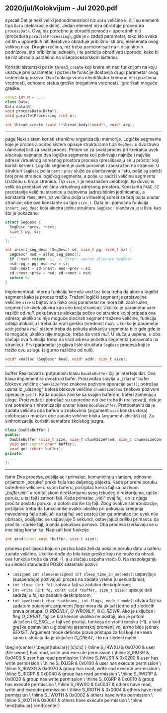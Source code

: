 2020/jul/Kolokvijum - Jul 2020.pdf
--------------------------------------------------------------------------------
syscall
Dat je neki veliki jednodimenzioni niz `data` veličine `N`, čiji su elementi tipa `Data` (deklaracije
dole). Jedan element niza obrađuje procedura `processData`. Ovaj niz potrebno je obraditi
pomoću `n` uporednih niti (procedura `parallelProcessing`), gde je `n` zadati parametar, tako
što svaka od tih `n` uporednih niti iterativno obrađuje približno isti broj elemenata ovog
velikog niza. Drugim rečima, niz treba particionisati na `n` disjunktnih podnizova, što
približnije jednakih, i te particije obrađivati uporedo, kako bi se niz obradio paralelno na
višeprocesorskom sistemu.

Koristiti sistemski poziv `thread_create` koji kreira nit nad funkcijom na koju ukazuje prvi
parametar, i pozivu te funkcije dostavlja drugi parametar ovog sistemskog poziva. Ova
funkcija vraća identifikator kreirane niti (pozitivna vrednost), odnosno status greške
(negativna vrednost). Ignorisati moguće greške.
```cpp
const int N = ...;
class Data;
Data data[N];
void processData(Data*);
void parallelProcessing (int n);

int thread_create (void (*thread_body)(void*), void* arg);
```

--------------------------------------------------------------------------------
page
Neki sistem koristi straničnu organizaciju memorije. Logičke segmente koje je proces
alocirao sistem opisuje strukturama tipa `SegDesc` u dvostruko ulančanoj listi za svaki proces.
Pritom se za svaki proces pri kreiranju uvek alociraju najmanje dva logička segmenta koji
pokrivaju najniže i najviše adrese virtuelnog adresnog prostora procesa (preslikavaju se u
prostor koji koristi kernel). Logički segment je uvek poravnat i zaokružen na stranice. U
strukturi `SegDesc` polja `next` i `prev` služe za ulančavanje u listu, polje `pg` sadrži broj prve
stranice logičkog segmenta, a polje `sz` sadrži veličinu segmenta izraženu u broju stranica. Tip
`size_t` je neoznačen celobrojni tip dovoljno velik da predstavi veličinu virtuelnog adresnog
prostora. Konstanta `PAGE_SZ` predstavlja veličinu stranice u bajtovima (adresibilnim
jedinicama), a konstanta `PAGE_OFFS_SZ` veličinu polja u virtuelnoj adresi za broj bajta unutar
stranice;  obe ove konstante su tipa `size_t`. Data je i pomoćna funkcija `insert_seg_desc`
koja alocira jednu strukturu `SegDesc` i ulančava je u listu kao što je pokazano.
```cpp
struct SegDesc {
  SegDesc *prev, *next;
  size_t pg, sz;
  ...
};

int insert_seg_desc (SegDesc* sd, size_t pg, size_t sz) {
  SegDesc* nsd = alloc_seg_desc();
  if (!nsd) return -1;  // Error: cannot allocate SegDesc
  nsd->pg = pg; nsd->sz = sz;
  nsd->next = sd->next; nsd->prev = sd;
  sd->next->prev = nsd; sd->next = nsd;
  return 0;
}
```
Implementirati internu funkciju kernela `vmalloc` koja treba da alocira logički segment kako je
proces tražio. Traženi logički segment je proizvoljne veličine `size` u bajtovima (iako ovaj
parametar ne mora biti zaokružen, segment se uvek alocira kao ceo broj stranica). Ukoliko je
parametar `addr` različit od *null*, pokušava se alokacija počev od stranice kojoj pripada ova
adresa; ukoliko tu nije moguće alocirati segment tražene veličine, funkcija odbija alokaciju i
treba da vrati grešku (vrednost *null*). Ukoliko je parametar `addr` jednak *null*, sistem treba da
pokuša alokaciju segmenta bilo gde gde je to moguće; ukoliko nije moguće, treba da vrati
*null*. U slučaju uspeha, u oba slučaja ova funkcija treba da vrati adresu početka segmenta
(poravnatu na stranicu). Prvi parametar je glava liste struktura `SegDesc` procesa koji je tražio
ovu uslugu (sigurno različito od *null*).
```cpp
void* vmalloc (SegDesc* head, void* addr, size_t size);
```

--------------------------------------------------------------------------------
buffer
Realizovati u potpunosti klasu `DoubleBuffer` čiji je interfejs dat. Ova klasa implementira
dvostruki bafer. Proizvođaa stavlja u „izlazni“  bafer blokove veličine `chunkSizeProd`
znakova pozivom operacije `put()`;  potrošaa uzima iz „ulaznog“  bafera blokove veličine
`chunkSizeCons` znakova pozivom operacije `get()`. Kada obojica završe sa svojim baferom,
baferi zamenjuju uloge. Proizvođač i potrošač su uporedne niti (ne treba ih realizovati), dok je
sva potrebna sinhronizacija unutar klase `DoubleBuffer`. Pretpostaviti da je zadata veličina
oba bafera u znakovima (argument `size` konstruktora) celobrojan umnožak obe zadate
veličine bloka (argumenti `chunkSize`). Za sinhronizaciju koristiti semafore školskog jezgra.
```cpp
class DoubleBuffer {
public:
  DoubleBuffer (size_t size, size_t chunkSizeProd, size_t chunkSizeCons);
  void put (const char* buffer);
  void get (char* buffer);
private:
  ...
};
```

--------------------------------------------------------------------------------
fsintr
Dva procesa, pošiljalac i primalac, komuniciraju slanjem, odnosno prijemom „poruke“ preko
fajla kao deljenog objekta. Kada pripremi poruku određene veličine u svom baferu, pošiljalac
kreira fajl sa nazivom „*buffer.bin*“ u roditeljskom direktorijumu svog tekućeg direktorijuma,
upiše poruku u taj fajl i zatvori fajl. Kada primalac „vidi“ ovaj fajl, on iz njega pročita poslatu
poruku, a potom obriše taj fajl. Zbog ovakve sinhronizacije, pošiljalac treba da funkcioniše
ovako: ukoliko pri pokušaju kreiranja navedenog fajla zaključi da taj fajl već postoji (jer ga
primalac joc uvek nije obrisao), pošiljalac se uspavljuje 5 sekundi, ostavljajući priliku
primaocu da pročita i obriše fajl, a onda pokušava ponovo. Oba procesa izvršavaju se u ime
istog korisnika. Napisati kod funkcije
```cpp
int send(const void *buffer, size_t size);
```
procesa pošiljaoca koju on poziva kada želi da pošalje poruku datu u baferu zadate veličine.
Ukoliko dođe do bilo koje greške koju ne može da obradi, ova funkcija treba da vrati -1, a u
slučaju uspeha vraća 0. Na raspolaganju su sledeći standardni POSIX sistemski pozivi:

- `unsigned int sleep(unsigned int sleep_time_in_seconds)`: uspavljuje (suspenduje) pozivajući proces na zadato vreme (u sekundama);
- `int close (int fd)`: zatvara fajl sa zadatim deskriptorom;
- `int write (int fd, const void *buffer, size_t size)`: upisuje dati sadržaj u fajl sa zadatim deskriptorom;
- `int open(const char *pathname, int flags, mode_t mode)`: otvara fajl sa zadatom putanjom; argument *flags* mora da uključi jedno od sledećih prava pristupa: *O_RDONLY*, *O_WRONLY*, ili *O_RDWR*. Ako je uključen i fleg *O_CREAT*, fajl će biti kreiran ukoliko ne postoji; ako je pritom uključen i *O_EXCL*, a fajl već postoji, funkcija će vratiti grešku (-1), a kod greške postavljen u globalnoj sistemskoj promenljivoj *errno* biće jednak *EEXIST*. Argument mode definiše prava pristupa za fajl koji se kreira samo u slučaju da je uključen *O_CREAT*, i to na sledeći način:

\begin{center}
\begin{tabular}{ |c|c|c| }
\hline
S\_IRWXU & 0x0700 & user (file owner) has read, write and execute permission \\
\hline
S\_IRUSR & 0x0400 & user has read permission \\
\hline
S\_IWUSR & 0x0200 & user has write permission \\
\hline
S\_IXUSR & 0x0100 & user has execute permission \\
\hline
S\_IRWXG & 0x0070 & group has read, write and execute permission \\
\hline
S\_IRGRP & 0x0040 & group has read permission \\
\hline
S\_IWGRP & 0x0020 & group has write permission \\
\hline
S\_IXGRP & 0x0010 & group has execute permission \\
\hline
S\_IRWXO & 0x0007 & others have read, write and execute permission \\
\hline
S\_IROTH & 0x0004 & others have read permission \\
\hline
S\_IWOTH & 0x0002 & others have write permission \\
\hline
S\_IXOTH & 0x0001 & others have execute permission \\
\hline
\end{tabular}
\end{center}
